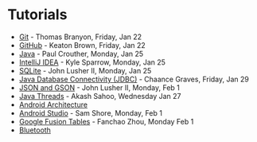 Tutorials
=========

* [Git](https://github.com/CourseReps/ECEN489-Spring2016/wiki/git) - Thomas Branyon, Friday, Jan 22
* [GitHub](https://github.com/CourseReps/ECEN489-Spring2016/wiki/github) - Keaton Brown, Friday, Jan 22
* [Java](https://github.com/CourseReps/ECEN489-Spring2016/wiki/java) - Paul Crouther, Monday, Jan 25
* [IntelliJ IDEA](https://github.com/CourseReps/ECEN489-Spring2016/wiki/intellij) - Kyle Sparrow, Monday, Jan 25
* [SQLite](https://github.com/CourseReps/ECEN489-Spring2016/wiki/sqlite) - John Lusher II, Monday, Jan 25
* [Java Database Connectivity (JDBC)](https://github.com/CourseReps/ECEN489-Spring2016/wiki/jdbc) - Chaance Graves, Friday, Jan 29
* [JSON and GSON](https://github.com/CourseReps/ECEN489-Spring2016/wiki/json) - John Lusher II, Monday, Feb 1
* [Java Threads](https://github.com/CourseReps/ECEN489-Spring2016/wiki/threads) - Akash Sahoo, Wednesday Jan 27
* [Android Architecture](https://github.com/CourseReps/ECEN489-Spring2016/wiki/android)
* [Android Studio](https://github.com/CourseReps/ECEN489-Spring2016/wiki/androidstudio) - Sam Shore, Monday, Feb 1
* [Google Fusion Tables](https://github.com/CourseReps/ECEN489-Spring2016/wiki/fusiontables) - Fanchao Zhou, Monday Feb 1
* [Bluetooth](https://github.com/CourseReps/ECEN489-Spring2016/wiki/bluetooth)

